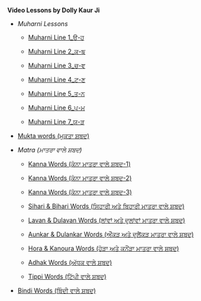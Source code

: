 **Video Lessons by Dolly Kaur Ji**


* *Muharni Lessons*

  *  [Muharni Line 1_ੳ-ਹ](https://www.youtube.com/watch?v=mGow12J5SVM)

  *  [Muharni Line 2_ਕ-ਙ](https://www.youtube.com/watch?v=4CglLjEIaq8)

  *  [Muharni Line 3_ਚ-ਞ](https://www.youtube.com/watch?v=o6lfVY33_U4)

  *  [Muharni Line 4_ਟ-ਣ](https://www.youtube.com/watch?v=EHuwummorc8)

  *  [Muharni Line 5_ਤ-ਨ](https://www.youtube.com/watch?v=Y_N8rKr2DqA)

  *  [Muharni Line 6_ਪ-ਮ](https://www.youtube.com/watch?v=qUMB-Z27rxY&t=14s)

  *  [Muharni Line 7_ਯ-ੜ](https://www.youtube.com/watch?v=_0GXVGoED54)
  
* [Mukta words (ਮੁਕਤਾ ਸ਼ਬਦ)](https://www.youtube.com/playlist?list=PL3LG80z1ctknWKPyEzb6s63O4Mvevc4et)

* *Matra (ਮਾਤਰਾ ਵਾਲੇ ਸ਼ਬਦ)*

  * [Kanna Words (ਕੰਨਾ ਮਾਤਰਾ ਵਾਲੇ ਸ਼ਬਦ-1)](https://www.youtube.com/watch?v=qokt6YlJHjQ)

  * [Kanna Words (ਕੰਨਾ ਮਾਤਰਾ ਵਾਲੇ ਸ਼ਬਦ-2)](https://www.youtube.com/watch?v=v3eQuqz7im8)

  * [Kanna Words (ਕੰਨਾ ਮਾਤਰਾ ਵਾਲੇ ਸ਼ਬਦ-3)](https://www.youtube.com/watch?v=4N07bYro1WM)

  * [Sihari & Bihari Words (ਸਿਹਾਰੀ ਅਤੇ ਬਿਹਾਰੀ ਮਾਤਰਾ ਵਾਲੇ ਸ਼ਬਦ)](https://www.youtube.com/watch?v=GrsQ7FAKjVs)
 
  * [Lavan & Dulavan Words (ਲਾਂਵਾਂ ਅਤੇ ਦੁਲਾਂਵਾਂ ਮਾਤਰਾ ਵਾਲੇ ਸ਼ਬਦ)](https://www.youtube.com/watch?v=D-x3BL3Xfi0)

  * [Aunkar & Dulankar Words (ਔਂਕੜ ਅਤੇ ਦੁਲੈਂਕੜ ਮਾਤਰਾ ਵਾਲੇ ਸ਼ਬਦ)](https://www.youtube.com/watch?v=cW8x8xYyqeU)

  * [Hora & Kanoura Words (ਹੋੜਾ ਅਤੇ ਕਨੌਂੜਾ ਮਾਤਰਾ ਵਾਲੇ ਸ਼ਬਦ)](https://www.youtube.com/watch?v=HqnZWvTW938)

  * [Adhak Words (ਅੱਧਕ ਵਾਲੇ ਸ਼ਬਦ)](https://www.youtube.com/watch?v=wM4k50hUHiA)

  * [Tippi Words (ਟਿੱਪੀ ਵਾਲੇ ਸ਼ਬਦ)](https://www.youtube.com/watch?v=ICQYHoiPibM) 
 
 * [Bindi Words (ਬਿੰਦੀ ਵਾਲੇ ਸ਼ਬਦ)](https://www.youtube.com/watch?v=zmJT9Q0KjrU)

